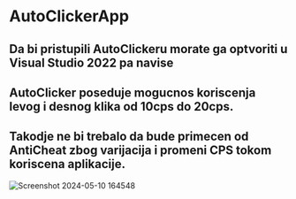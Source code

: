 # AutoClickerApp
Da bi pristupili AutoClickeru morate ga optvoriti u Visual Studio 2022 pa navise
-----------
AutoClicker poseduje mogucnos koriscenja levog i desnog klika od 10cps do 20cps.
-----------
Takodje ne bi trebalo da bude primecen od AntiCheat zbog varijacija i promeni CPS tokom koriscena aplikacije.
-----------
![Screenshot 2024-05-10 164548](https://github.com/DaliborAndjelkovic/AutoClickerApp/assets/147992474/63fabff0-b9ce-465d-bb8b-607069792368)
